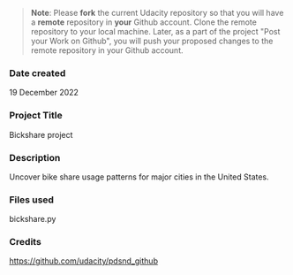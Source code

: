 >**Note**: Please **fork** the current Udacity repository so that you will have a **remote** repository in **your** Github account. Clone the remote repository to your local machine. Later, as a part of the project "Post your Work on Github", you will push your proposed changes to the remote repository in your Github account.

### Date created
19 December 2022

### Project Title
Bickshare project

### Description
Uncover bike share usage patterns for major cities in the United States.

### Files used
bickshare.py

### Credits
https://github.com/udacity/pdsnd_github

